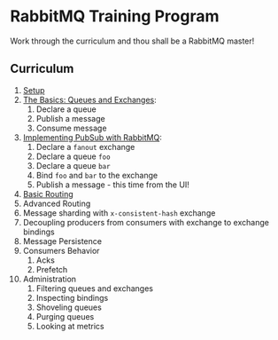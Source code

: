 # RabbitMQ Training Program

Work through the curriculum and thou shall be a RabbitMQ master!

## Curriculum

1. [Setup](setup.md)
1. [The Basics: Queues and Exchanges](basics.md):
    1. Declare a queue
    1. Publish a message
    1. Consume message
1. [Implementing PubSub with RabbitMQ](pubsub.md):
    1. Declare a `fanout` exchange
    1. Declare a queue `foo`
    1. Declare a queue `bar`
    1. Bind `foo` and `bar` to the exchange
    1. Publish a message - this time from the UI!
1. [Basic Routing](basicrouting.md)
1. Advanced Routing
1. Message sharding with `x-consistent-hash` exchange
1. Decoupling producers from consumers with exchange to exchange bindings
1. Message Persistence 
1. Consumers Behavior
    1. Acks
    1. Prefetch
1. Administration
    1. Filtering queues and exchanges
    1. Inspecting bindings
    1. Shoveling queues
    1. Purging queues
    1. Looking at metrics

